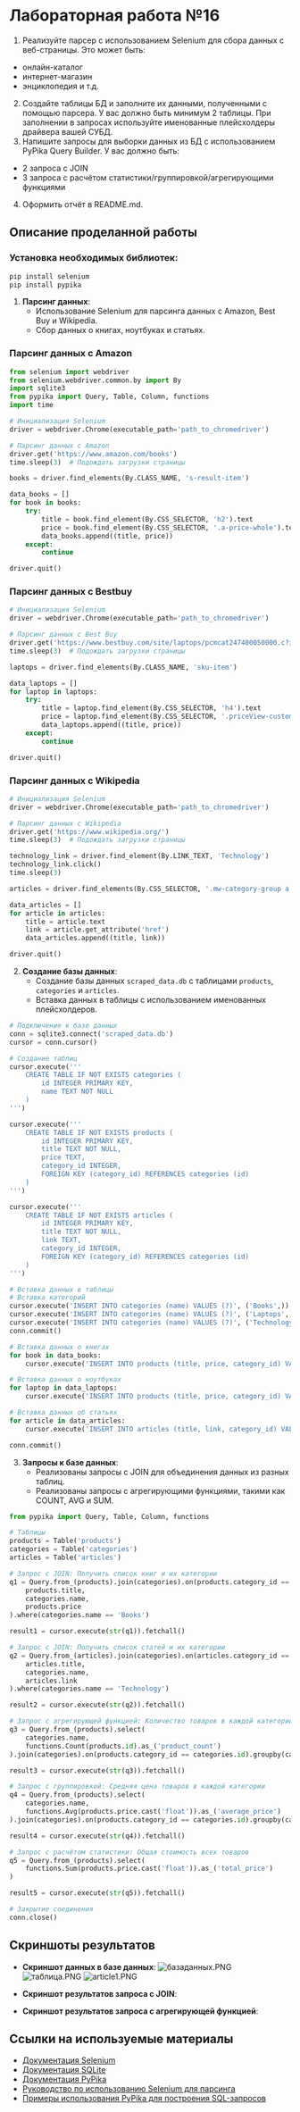 # Лабораторная работа №16
1. Реализуйте парсер с использованием Selenium для сбора данных с веб-страницы. Это может быть:
- онлайн-каталог
- интернет-магазин
- энциклопедия и т.д.
2. Создайте таблицы БД и заполните их данными, полученными с помощью парсера. У вас должно быть минимум 2 таблицы. При заполнении в запросах используйте именованные плейсхолдеры драйвера вашей СУБД.
3. Напишите запросы для выборки данных из БД с использованием PyPika Query Builder. У вас должно быть:
- 2 запроса с JOIN
- 3 запроса с расчётом статистики/группировкой/агрегирующими функциями
4. Оформить отчёт в README.md.
## Описание проделанной работы
### Установка необходимых библиотек:
``` py
pip install selenium
pip install pypika
```
1. **Парсинг данных**:
   - Использование Selenium для парсинга данных с Amazon, Best Buy и Wikipedia.
   - Сбор данных о книгах, ноутбуках и статьях.
### Парсинг данных с Amazon
``` py
from selenium import webdriver
from selenium.webdriver.common.by import By
import sqlite3
from pypika import Query, Table, Column, functions
import time

# Инициализация Selenium
driver = webdriver.Chrome(executable_path='path_to_chromedriver')

# Парсинг данных с Amazon
driver.get('https://www.amazon.com/books')
time.sleep(3)  # Подождать загрузки страницы

books = driver.find_elements(By.CLASS_NAME, 's-result-item')

data_books = []
for book in books:
    try:
        title = book.find_element(By.CSS_SELECTOR, 'h2').text
        price = book.find_element(By.CSS_SELECTOR, '.a-price-whole').text
        data_books.append((title, price))
    except:
        continue

driver.quit()
```
### Парсинг данных с Bestbuy
``` py
# Инициализация Selenium
driver = webdriver.Chrome(executable_path='path_to_chromedriver')

# Парсинг данных с Best Buy
driver.get('https://www.bestbuy.com/site/laptops/pcmcat247400050000.c?id=pcmcat247400050000')
time.sleep(3)  # Подождать загрузки страницы

laptops = driver.find_elements(By.CLASS_NAME, 'sku-item')

data_laptops = []
for laptop in laptops:
    try:
        title = laptop.find_element(By.CSS_SELECTOR, 'h4').text
        price = laptop.find_element(By.CSS_SELECTOR, '.priceView-customer-price').text
        data_laptops.append((title, price))
    except:
        continue

driver.quit()
```
### Парсинг данных с Wikipedia
``` py
# Инициализация Selenium
driver = webdriver.Chrome(executable_path='path_to_chromedriver')

# Парсинг данных с Wikipedia
driver.get('https://www.wikipedia.org/')
time.sleep(3)  # Подождать загрузки страницы

technology_link = driver.find_element(By.LINK_TEXT, 'Technology')
technology_link.click()
time.sleep(3)

articles = driver.find_elements(By.CSS_SELECTOR, '.mw-category-group a')

data_articles = []
for article in articles:
    title = article.text
    link = article.get_attribute('href')
    data_articles.append((title, link))

driver.quit()
```
2. **Создание базы данных**:
   - Создание базы данных `scraped_data.db` с таблицами `products`, `categories` и `articles`.
   - Вставка данных в таблицы с использованием именованных плейсхолдеров.
``` py
# Подключение к базе данных
conn = sqlite3.connect('scraped_data.db')
cursor = conn.cursor()

# Создание таблиц
cursor.execute('''
    CREATE TABLE IF NOT EXISTS categories (
        id INTEGER PRIMARY KEY,
        name TEXT NOT NULL
    )
''')

cursor.execute('''
    CREATE TABLE IF NOT EXISTS products (
        id INTEGER PRIMARY KEY,
        title TEXT NOT NULL,
        price TEXT,
        category_id INTEGER,
        FOREIGN KEY (category_id) REFERENCES categories (id)
    )
''')

cursor.execute('''
    CREATE TABLE IF NOT EXISTS articles (
        id INTEGER PRIMARY KEY,
        title TEXT NOT NULL,
        link TEXT,
        category_id INTEGER,
        FOREIGN KEY (category_id) REFERENCES categories (id)
    )
''')

# Вставка данных в таблицы
# Вставка категорий
cursor.execute('INSERT INTO categories (name) VALUES (?)', ('Books',))
cursor.execute('INSERT INTO categories (name) VALUES (?)', ('Laptops',))
cursor.execute('INSERT INTO categories (name) VALUES (?)', ('Technology',))
conn.commit()

# Вставка данных о книгах
for book in data_books:
    cursor.execute('INSERT INTO products (title, price, category_id) VALUES (?, ?, ?)', (book[0], book[1], 1))

# Вставка данных о ноутбуках
for laptop in data_laptops:
    cursor.execute('INSERT INTO products (title, price, category_id) VALUES (?, ?, ?)', (laptop[0], laptop[1], 2))

# Вставка данных об статьях
for article in data_articles:
    cursor.execute('INSERT INTO articles (title, link, category_id) VALUES (?, ?, ?)', (article[0], article[1], 3))

conn.commit()
```
3. **Запросы к базе данных**:
   - Реализованы запросы с JOIN для объединения данных из разных таблиц.
   - Реализованы запросы с агрегирующими функциями, такими как COUNT, AVG и SUM.
``` py
from pypika import Query, Table, Column, functions

# Таблицы
products = Table('products')
categories = Table('categories')
articles = Table('articles')

# Запрос с JOIN: Получить список книг и их категории
q1 = Query.from_(products).join(categories).on(products.category_id == categories.id).select(
    products.title,
    categories.name,
    products.price
).where(categories.name == 'Books')

result1 = cursor.execute(str(q1)).fetchall()

# Запрос с JOIN: Получить список статей и их категории
q2 = Query.from_(articles).join(categories).on(articles.category_id == categories.id).select(
    articles.title,
    categories.name,
    articles.link
).where(categories.name == 'Technology')

result2 = cursor.execute(str(q2)).fetchall()

# Запрос с агрегирующей функцией: Количество товаров в каждой категории
q3 = Query.from_(products).select(
    categories.name,
    functions.Count(products.id).as_('product_count')
).join(categories).on(products.category_id == categories.id).groupby(categories.name)

result3 = cursor.execute(str(q3)).fetchall()

# Запрос с группировкой: Средняя цена товаров в каждой категории
q4 = Query.from_(products).select(
    categories.name,
    functions.Avg(products.price.cast('float')).as_('average_price')
).join(categories).on(products.category_id == categories.id).groupby(categories.name)

result4 = cursor.execute(str(q4)).fetchall()

# Запрос с расчётом статистики: Общая стоимость всех товаров
q5 = Query.from_(products).select(
    functions.Sum(products.price.cast('float')).as_('total_price')
)

result5 = cursor.execute(str(q5)).fetchall()

# Закрытие соединения
conn.close()
```
## Скриншоты результатов

- **Скриншот данных в базе данных**:
![базаданных.PNG](базаданных.PNG)
![таблица.PNG](таблица.PNG)
![article1.PNG](article1.PNG)
- **Скриншот результатов запроса с JOIN**:

- **Скриншот результатов запроса с агрегирующей функцией**:

  

## Ссылки на используемые материалы

- [Документация Selenium](https://www.selenium.dev/documentation/)
- [Документация SQLite](https://www.sqlite.org/docs.html)
- [Документация PyPika](https://pypika.readthedocs.io/en/latest/)
- [Руководство по использованию Selenium для парсинга](https://realpython.com/modern-web-automation-with-python-and-selenium/)
- [Примеры использования PyPika для построения SQL-запросов](https://github.com/kayak/pypika)
